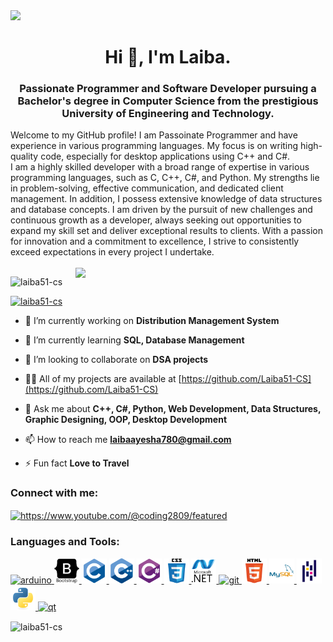 
<img src="pos.png" />
<br>
<h4 align="justify">
<h1 align="center">Hi 👋, I'm Laiba.</h1>
<h3 align="center">Passionate Programmer and Software Developer pursuing a Bachelor's degree in Computer Science from the prestigious University of Engineering and Technology.</h3>
Welcome to my GitHub profile! I am Passoinate Programmer and have experience in various programming languages. My focus is on writing high-quality code, especially for desktop applications using C++ and C#.<br>
I am a highly skilled developer with a broad range of expertise in various programming languages, such as C, C++, C#, and Python. My strengths lie in problem-solving, effective communication, and dedicated client management. In addition, I possess extensive knowledge of data structures and database concepts. I am driven by the pursuit of new challenges and continuous growth as a developer, always seeking out opportunities to expand my skill set and deliver exceptional results to clients. With a passion for innovation and a commitment to excellence, I strive to consistently exceed expectations in every project I undertake.
 </h4>
 <br><br>
<img align="right"  width="400" src ="https://www.google.com/url?sa=i&url=https%3A%2F%2Ftenor.com%2Fview%2Fprogrammer-gif-19019116&psig=AOvVaw3Odr3FBY_xsgjrq2DLY7Ml&ust=1684829515103000&source=images&cd=vfe&ved=0CBEQjRxqFwoTCJCtmpi9iP8CFQAAAAAdAAAAABAZ">


<p align="left"> <img src="https://komarev.com/ghpvc/?username=laiba51-cs&label=Profile%20views&color=0e75b6&style=flat" alt="laiba51-cs" /> </p>

<p align="left"> <a href="https://github.com/ryo-ma/github-profile-trophy"><img src="https://github-profile-trophy.vercel.app/?username=laiba51-cs" alt="laiba51-cs" /></a> </p>

- 🔭 I’m currently working on **Distribution Management System**

- 🌱 I’m currently learning **SQL, Database Management**

- 👯 I’m looking to collaborate on **DSA projects**

- 👨‍💻 All of my projects are available at [https://github.com/Laiba51-CS](https://github.com/Laiba51-CS)

- 💬 Ask me about **C++, C#, Python, Web Development, Data Structures, Graphic Designing, OOP, Desktop Development**

- 📫 How to reach me **laibaayesha780@gmail.com**

- ⚡ Fun fact **Love to Travel**

<h3 align="left">Connect with me:</h3>
<p align="left">
<a href="https://www.youtube.com/@coding2809/featured" target="blank"><img align="center"
src="https://raw.githubusercontent.com/rahuldkjain/github-profile-readme-generator/master/src/images/icons/Social/youtube.svg" alt="https://www.youtube.com/@coding2809/featured" height="30" width="40" /></a>
<p align="left">


<h3 align="left">Languages and Tools:</h3>
<p align="left"> <a href="https://www.arduino.cc/" target="_blank" rel="noreferrer"> <img src="https://cdn.worldvectorlogo.com/logos/arduino-1.svg" alt="arduino" width="40" height="40"/> </a> <a href="https://getbootstrap.com" target="_blank" rel="noreferrer"> <img src="https://raw.githubusercontent.com/devicons/devicon/master/icons/bootstrap/bootstrap-plain-wordmark.svg" alt="bootstrap" width="40" height="40"/> </a> <a href="https://www.cprogramming.com/" target="_blank" rel="noreferrer"> <img src="https://raw.githubusercontent.com/devicons/devicon/master/icons/c/c-original.svg" alt="c" width="40" height="40"/> </a> <a href="https://www.w3schools.com/cpp/" target="_blank" rel="noreferrer"> <img src="https://raw.githubusercontent.com/devicons/devicon/master/icons/cplusplus/cplusplus-original.svg" alt="cplusplus" width="40" height="40"/> </a> <a href="https://www.w3schools.com/cs/" target="_blank" rel="noreferrer"> <img src="https://raw.githubusercontent.com/devicons/devicon/master/icons/csharp/csharp-original.svg" alt="csharp" width="40" height="40"/> </a> <a href="https://www.w3schools.com/css/" target="_blank" rel="noreferrer"> <img src="https://raw.githubusercontent.com/devicons/devicon/master/icons/css3/css3-original-wordmark.svg" alt="css3" width="40" height="40"/> </a> <a href="https://dotnet.microsoft.com/" target="_blank" rel="noreferrer"> <img src="https://raw.githubusercontent.com/devicons/devicon/master/icons/dot-net/dot-net-original-wordmark.svg" alt="dotnet" width="40" height="40"/> </a> <a href="https://git-scm.com/" target="_blank" rel="noreferrer"> <img src="https://www.vectorlogo.zone/logos/git-scm/git-scm-icon.svg" alt="git" width="40" height="40"/> </a> <a href="https://www.w3.org/html/" target="_blank" rel="noreferrer"> <img src="https://raw.githubusercontent.com/devicons/devicon/master/icons/html5/html5-original-wordmark.svg" alt="html5" width="40" height="40"/> </a>  <a href="https://www.mysql.com/" target="_blank" rel="noreferrer"> <img src="https://raw.githubusercontent.com/devicons/devicon/master/icons/mysql/mysql-original-wordmark.svg" alt="mysql" width="40" height="40"/> </a> <a href="https://pandas.pydata.org/" target="_blank" rel="noreferrer"> <img src="https://raw.githubusercontent.com/devicons/devicon/2ae2a900d2f041da66e950e4d48052658d850630/icons/pandas/pandas-original.svg" alt="pandas" width="40" height="40"/> </a> <a href="https://www.python.org" target="_blank" rel="noreferrer"> <img src="https://raw.githubusercontent.com/devicons/devicon/master/icons/python/python-original.svg" alt="python" width="40" height="40"/> </a> <a href="https://www.qt.io/" target="_blank" rel="noreferrer"> <img src="https://upload.wikimedia.org/wikipedia/commons/0/0b/Qt_logo_2016.svg" alt="qt" width="40" height="40"/> </a> </p>

<p><img align="center" src="https://github-readme-streak-stats.herokuapp.com/?user=laiba51-cs&" alt="laiba51-cs" /></p>
